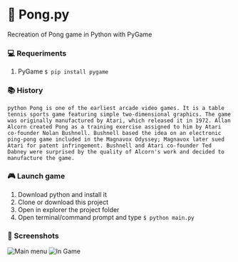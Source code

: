 # 🏓 Pong.py
Recreation of Pong game in Python with PyGame  

### 💻 Requeriments
1. PyGame `$ pip install pygame`

### 📚 History   
`python
Pong is one of the earliest arcade video games. It is a table tennis sports game featuring simple two-dimensional graphics. The game was originally manufactured by Atari, which released it in 1972. Allan Alcorn created Pong as a training exercise assigned to him by Atari co-founder Nolan Bushnell. Bushnell based the idea on an electronic ping-pong game included in the Magnavox Odyssey; Magnavox later sued Atari for patent infringement. Bushnell and Atari co-founder Ted Dabney were surprised by the quality of Alcorn's work and decided to manufacture the game.
`

### 🎮 Launch game
1. Download python and install it  
2. Clone or download this project  
3. Open in explorer the project folder  
4. Open terminal/command prompt and type `$ python main.py`

### 📸 Screenshots
![Main menu](https://i.imgur.com/pHjqxi7.png) ![In Game](https://i.imgur.com/aKRxxxd.png)  
